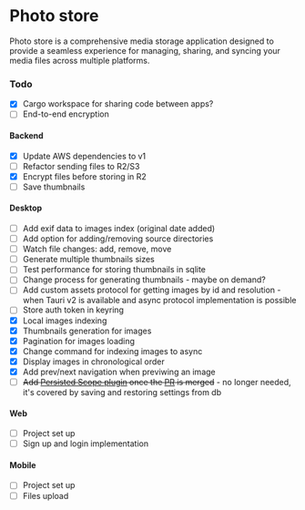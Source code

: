 # Photo store

Photo store is a comprehensive media storage application designed to provide
a seamless experience for managing, sharing, and syncing your media files
across multiple platforms.

### Todo

- [x] Cargo workspace for sharing code between apps?
- [ ] End-to-end encryption

#### Backend

- [x] Update AWS dependencies to v1
- [ ] Refactor sending files to R2/S3
- [x] Encrypt files before storing in R2
- [ ] Save thumbnails

#### Desktop

- [ ] Add exif data to images index (original date added)
- [ ] Add option for adding/removing source directories
- [ ] Watch file changes: add, remove, move
- [ ] Generate multiple thumbnails sizes
- [ ] Test performance for storing thumbnails in sqlite
- [ ] Change process for generating thumbnails - maybe on demand?
- [ ] Add custom assets protocol for getting images by id and resolution - 
      when Tauri v2 is available and async protocol implementation is possible
- [ ] Store auth token in keyring      
- [x] Local images indexing
- [x] Thumbnails generation for images
- [x] Pagination for images loading
- [x] Change command for indexing images to async
- [x] Display images in chronological order
- [x] Add prev/next navigation when previwing an image
- [ ] ~~Add [Persisted Scope plugin](https://github.com/tauri-apps/plugins-workspace/tree/v1/plugins/persisted-scope)
      once the [PR](https://github.com/tauri-apps/plugins-workspace/pull/32) is merged~~ -
      no longer needed, it's covered by saving and restoring settings from db

#### Web

- [ ] Project set up
- [ ] Sign up and login implementation

#### Mobile

- [ ] Project set up
- [ ] Files upload
